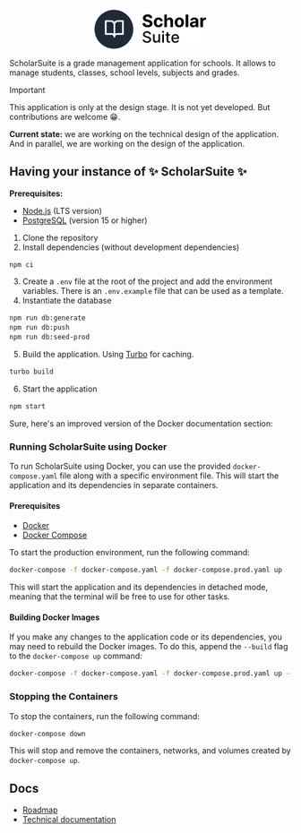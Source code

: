 <p align="center">
    <picture>
      <source media="(prefers-color-scheme: dark)" srcset="./assets/logo-dark.svg">
      <img src="./assets/logo-light.svg" width="200px">
    </picture>
</p>

ScholarSuite is a grade management application for schools. It allows to manage students, classes, school levels, subjects and grades.

> [!IMPORTANT]
> This application is only at the design stage. It is not yet developed. But contributions are welcome 😁.
>
> **Current state:** we are working on the technical design of the application. And in parallel, we are working on the design of the application.

## Having your instance of ✨ ScholarSuite ✨

**Prerequisites:**

- [Node.js](https://nodejs.org/) (LTS version)
- [PostgreSQL](https://www.postgresql.org/) (version 15 or higher)

1. Clone the repository
2. Install dependencies (without development dependencies)

```bash
npm ci
```

3. Create a `.env` file at the root of the project and add the environment variables. There is an `.env.example` file that can be used as a template.
4. Instantiate the database

```bash
npm run db:generate
npm run db:push
npm run db:seed-prod
```

5. Build the application. Using [Turbo](https://turbo.build) for caching.

```bash
turbo build
```

6. Start the application

```bash
npm start
```

Sure, here's an improved version of the Docker documentation section:

### Running ScholarSuite using Docker

To run ScholarSuite using Docker, you can use the provided `docker-compose.yaml` file along with a specific environment file. This will start the application and its dependencies in separate containers.

#### Prerequisites

- [Docker](https://www.docker.com/)
- [Docker Compose](https://docs.docker.com/compose/)

To start the production environment, run the following command:

```bash
docker-compose -f docker-compose.yaml -f docker-compose.prod.yaml up
```

This will start the application and its dependencies in detached mode, meaning that the terminal will be free to use for other tasks.

#### Building Docker Images

If you make any changes to the application code or its dependencies, you may need to rebuild the Docker images. To do this, append the `--build` flag to the `docker-compose up` command:

```bash
docker-compose -f docker-compose.yaml -f docker-compose.prod.yaml up --build
```

### Stopping the Containers

To stop the containers, run the following command:

```bash
docker-compose down
```

This will stop and remove the containers, networks, and volumes created by `docker-compose up`.

## Docs

- [Roadmap](./ROADMAP.md)
- [Technical documentation](./docs/Technical.md)
